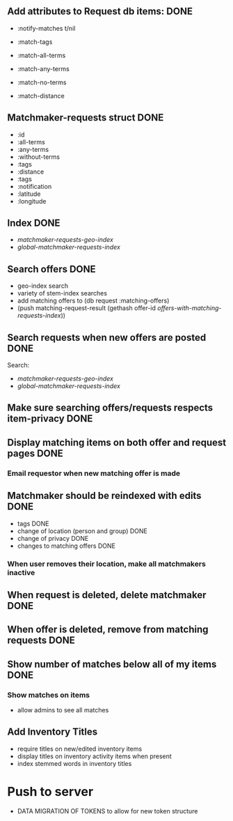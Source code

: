## Add attributes to Request db items: DONE
- :notify-matches t/nil

- :match-tags
- :match-all-terms
- :match-any-terms
- :match-no-terms
- :match-distance


## Matchmaker-requests struct DONE
- :id
- :all-terms
- :any-terms
- :without-terms
- :tags
- :distance
- :tags
- :notification
- :latitude
- :longitude

## Index DONE
- *matchmaker-requests-geo-index*
- *global-matchmaker-requests-index*

## Search offers DONE
- geo-index search
- variety of stem-index searches
- add matching offers to (db request :matching-offers)
- (push matching-request-result (gethash offer-id
  *offers-with-matching-requests-index*))

## Search requests when new offers are posted DONE
Search:
- *matchmaker-requests-geo-index*
- *global-matchmaker-requests-index*

## Make sure searching offers/requests respects item-privacy DONE

## Display matching items on both offer and request pages DONE

### Email requestor when new matching offer is made

## Matchmaker should be reindexed with edits DONE
- tags DONE
- change of location (person and group) DONE
- change of privacy DONE
- changes to matching offers DONE

### When user removes their location, make all matchmakers inactive

## When request is deleted, delete matchmaker DONE

## When offer is deleted, remove from matching requests DONE

## Show number of matches below all of my items DONE

### Show matches on items
- allow admins to see all matches

## Add Inventory Titles
- require titles on new/edited inventory items
- display titles on inventory activity items when present
- index stemmed words in inventory titles

# Push to server
- DATA MIGRATION OF TOKENS to allow for new token structure
